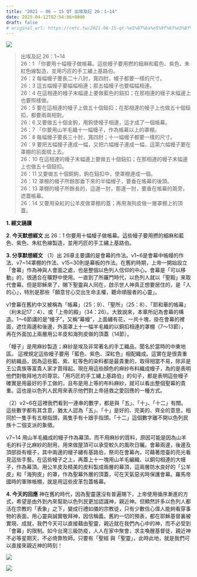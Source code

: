 ```yaml
---
title: "2021 – 06 – 15 QT 出埃及記 26：1~14"
date: 2025-04-12T02:54:06+0800
draft: false
# original_url: https://cmtc.tw/2021-06-15-qt-%e5%87%ba%e5%9f%83%e5%8f%8a%e8%a8%98-26%ef%bc%9a114
---
```


![](/images/qt.jpg)
> 出埃及記 26：1\~14  
> 26：1 「你要用十幅幔子做帳幕。這些幔子要用撚的細麻和藍色、紫色、朱紅色線製造，並用巧匠的手工繡上基路伯。  
> 26：2 每幅幔子要長二十八肘，寬四肘，幔子都要一樣的尺寸。  
> 26：3 這五幅幔子要幅幅相連；那五幅幔子也要幅幅相連。  
> 26：4 在這相連的幔子末幅邊上要做藍色的鈕扣；在那相連的幔子末幅邊上也要照樣做。  
> 26：5 要在這相連的幔子上做五十個鈕扣；在那相連的幔子上也做五十個鈕扣，都要兩兩相對。  
> 26：6 又要做五十個金鉤，用鉤使幔子相連，這才成了一個帳幕。  
> 26：7 「你要用山羊毛織十一幅幔子，作為帳幕以上的罩棚。  
> 26：8 每幅幔子要長三十肘，寬四肘；十一幅幔子都要一樣的尺寸。  
> 26：9 要把五幅幔子連成一幅，又把六幅幔子連成一幅，這第六幅幔子要在罩棚的前面摺上去。  
> 26：10 在這相連的幔子末幅邊上要做五十個鈕扣；在那相連的幔子末幅邊上也做五十個鈕扣。  
> 26：11 又要做五十個銅鉤，鉤在鈕扣中，使罩棚連成一個。  
> 26：12 罩棚的幔子所餘那垂下來的半幅幔子，要垂在帳幕的後頭。  
> 26：13 罩棚的幔子所餘長的，這邊一肘，那邊一肘，要垂在帳幕的兩旁，遮蓋帳幕。  
> 26：14 又要用染紅的公羊皮做罩棚的蓋；再用海狗皮做一層罩棚上的頂蓋。

**1. 經文誦讀**

**2.  今天默想經文**
出 26：1 你要用十幅幔子做帳幕。這些幔子要用撚的細麻和藍色、紫色、朱紅色線製造，並用巧匠的手工繡上基路伯。

**3. 分享默想經文**
（1）出 26章主要講的是會幕的作法。v1\~6是會幕中帳幔的作法、v7\~14罩棚的作法、v15\~30則是幕板的作法。在舊約時期，上帝一開始設立「會幕」作為神與人會面之處，也是整個以色列人信仰的中心。會幕是「可以移動」的，很適合在曠野中使用。一直到了所羅門時代，以色列人就以「聖殿」來取代會幕。但是耶穌來了，賜下聖靈與人同在，啟示世人神真正想要居住的，是「人的心」，特別是那些「願意甘心交出生命主權，聽命順服者的心靈」。

v1會幕在舊約中又被稱為「帳幕」（25：9）、「聖所」（25：8）、「耶和華的帳幕」（利未記17：4）、或「上帝的殿」（34：26）。大致說來，本章所記為會幕的構造。1～6節講的是“幔子”，又稱“幕幔”，上面繡有花，一共十塊，掛在會幕的裡面，遮住兩邊和後邊，外面罩上十一幅羊毛織的以銅扣相連的罩棚（7～13節），再在外面加上兩層用公羊皮和海狗皮做的頂蓋（14節）。

「幔子」是用麻紗製造；麻紗是埃及非常著名的手工織品，聞名於當時的中東地區。 這裡規定這些幔子要用「藍色、紫色、深紅色」相配織成。這實在是很貴重的紡織品，因為這些藍、紫、紅等色的染料都是最貴重的，取得相當不易，除非是王公貴族等富貴人家才買得起。現在用這些顏色的麻紗布料織成幔子，為的是表明他們對敬拜地方的尊崇。「用巧匠的手工繡上基路伯」的句子，都是表明這些幔子確實是用最好的手工做的，且布是用上等的布料麻紗，就可以看出整個聖幕的貴重。這也是以色列人民用來表示他們對上帝拯救之愛回應的一種方式。

（2）v2\~6在這裡我們看到一連串的數字，都是與「五」、「十」、「十二」有關。這些數字都有其含意，猶太人認為「五」、「十」是好的、完美的、齊全的意思，相同於一隻手有五根指頭，兩隻手有十跟手指頭。「十二」這個數字離不開以色列民族十二個支派的象徵。

v7\~14 用山羊毛織成的幔子作為幕頂，而不用麻紗的質料，原因可能是因為山羊毛的料子比麻紗的耐用，用來做屋頂可以承受較久的風吹日曬。會幕兩邊，後邊及頂部掛有幔子，其中兩邊的幔子繡有基路伯，祭司在會幕內，可藉著燈臺的亮光看見這些手藝。在這些幔子之上，再蓋上十一塊用山羊毛編織、以銅勾相連的大幔子，作為幕頂。用公羊皮及精美的皮料製成兩層的幕頂，這兩層防水良好的「公羊皮」和「海狗皮」的罩，作為聖幕外層的頂蓋，可在天氣惡劣時保護會幕。羅馬帝國時的軍隊帳棚，就是用這些皮革包蓋帳幕。

**4. 今天的回應**
神在舊約時代，因為聖靈還沒有普遍賜下，上帝使用循序漸進的方式，希望是由外到內來幫助以色列民更加認識神，親近神。但顯然許多以色列人都活在宗教的「表象」之下，變成行禮如儀的宗教徒，只有少數信心偉人能夠看穿事物的表面，用心靈與誠實敬拜神，因信稱義。舊約一切的預表，都在耶穌基督裏被實現、成就，我們今天可以直接藉由聖靈，親近就在我們內心中的神，而不必受到「會幕」的限制。如今台灣三級防疫，人人在家中聚會，求主喚醒基督徒，親近神不必等星期天，不必倚靠牧師。只要有「聖經 與「聖靈」，此時此地，就是我們可以直接來親近神的時刻！

![](/images/2.jpg)

![](/images/3.jpg)
